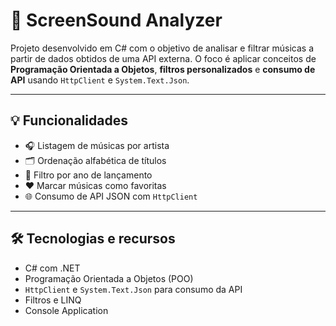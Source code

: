# 🎵 ScreenSound Analyzer

Projeto desenvolvido em C# com o objetivo de analisar e filtrar músicas a partir de dados obtidos de uma API externa. O foco é aplicar conceitos de **Programação Orientada a Objetos**, **filtros personalizados** e **consumo de API** usando `HttpClient` e `System.Text.Json`.

---

## 💡 Funcionalidades

- 🎧 Listagem de músicas por artista
- 🗂️ Ordenação alfabética de títulos
- 📅 Filtro por ano de lançamento
- ❤️ Marcar músicas como favoritas
- 🌐 Consumo de API JSON com `HttpClient`

---

## 🛠️ Tecnologias e recursos

- C# com .NET
- Programação Orientada a Objetos (POO)
- `HttpClient` e `System.Text.Json` para consumo da API
- Filtros e LINQ
- Console Application
